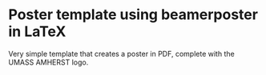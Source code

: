 # Poster template using beamerposter in LaTeX

Very simple template that creates a poster in PDF, complete with the UMASS AMHERST logo. 

